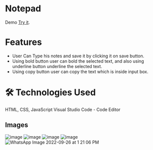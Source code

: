 # Notepad
Demo [Try it](https://amitkr1224.github.io/notepad/).

# Features
- User Can Type his notes and save it by clicking it on save button.
- Using bold button user can bold the selected text, and also using underline button underline the selected text.
- Using copy button user can copy the text which is inside input box.

# 🛠 Technologies Used
HTML, CSS, JavaScript
Visual Studio Code - Code Editor


## Images
![image](https://user-images.githubusercontent.com/88556839/192165797-f5e2d22e-d8a5-4003-a3cd-cd1317f1355d.png)
![image](https://user-images.githubusercontent.com/88556839/192221644-025a84e8-26d4-4412-8b96-1e86f91665f4.png)
![image](https://user-images.githubusercontent.com/88556839/192165804-05a31054-444c-4232-83a3-e7cf0d6570ab.png)
![image](https://user-images.githubusercontent.com/88556839/192221931-f236d353-c95f-4c80-966d-c1cb7d4b9f81.png)
![WhatsApp Image 2022-09-26 at 1 21 06 PM](https://user-images.githubusercontent.com/88556839/192222361-5e3e285a-9d7f-4123-ab62-3a757372788a.jpeg)

